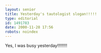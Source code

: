 ```yaml
---
layout: senior
title: Yesterday's tautologist slogan!!!!!
type: editorial
id: 1491783
date: 2000-11-28 17:56
robots: noindex
---
```

Yes, I was busy yesterday!!!!!!!!